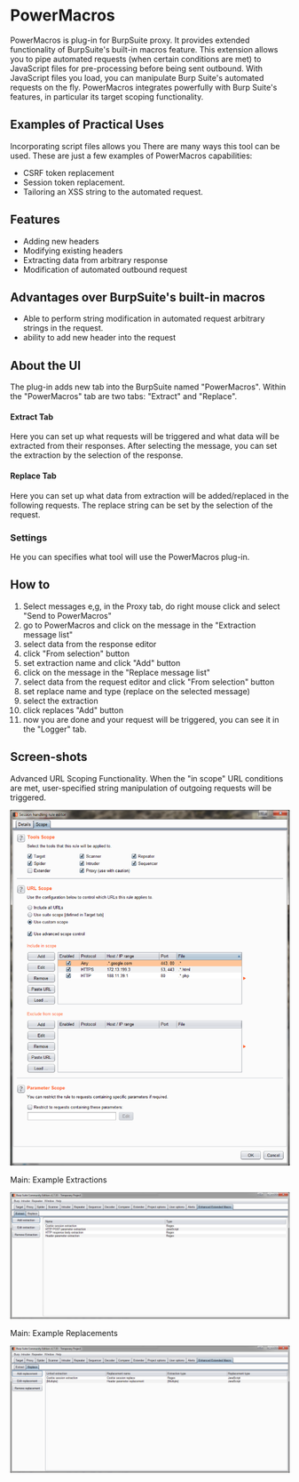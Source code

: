 # PowerMacros
PowerMacros is plug-in for BurpSuite proxy. It provides extended functionality of BurpSuite's built-in macros feature. This extension allows you to pipe automated requests (when certain conditions are met) to JavaScript files for pre-processing before being sent outbound. With JavaScript files you load, you can manipulate Burp Suite's automated requests on the fly. PowerMacros integrates powerfully with Burp Suite's features, in particular its target scoping functionality. 

## Examples of Practical Uses
Incorporating script files allows you There are many ways this tool can be used. These are just a few examples of PowerMacros capabilities:
- CSRF token replacement
- Session token replacement.
- Tailoring an XSS string to the automated request.

## Features
- Adding new headers
- Modifying existing headers
- Extracting data from arbitrary response
- Modification of automated outbound request
  
## Advantages over BurpSuite's built-in macros
- Able to perform string modification in automated request arbitrary strings in the request. 
- ability to add new header into the request

## About the UI
The plug-in adds new tab into the BurpSuite named "PowerMacros". Within the "PowerMacros" tab are two tabs: "Extract" and "Replace".


#### Extract Tab
Here you can set up what requests will be triggered and what data will be extracted from their responses. After selecting the message, you can set the extraction by the selection of the response.

#### Replace Tab
Here you can set up what data from extraction will be added/replaced in the following requests. The replace string can be set by the selection of the request.

### Settings
He you can specifies what tool will use the PowerMacros plug-in.

## How to
1. Select messages e,g, in the Proxy tab, do right mouse click and select "Send to PowerMacros"
2. go to PowerMacros and click on the message in the "Extraction message list"
3. select data from the response editor
4. click "From selection" button
5. set extraction name and click "Add" button
6. click on the message in the "Replace message list"
7. select data from the request editor and click "From selection" button
8. set replace name and type (replace on the selected message)
9. select the extraction
10. click replaces "Add" button
11. now you are done and your request will be triggered, you can see it in the "Logger" tab.

## Screen-shots

Advanced URL Scoping Functionality. When the "in scope" URL conditions are met, user-specified string manipulation of outgoing requests will be triggered.

![Main tab](/screenshots/0_session_handling_rule_3_advanced.png?raw=true "Main tab")

Main: Example Extractions

![Logger tab](/screenshots/0_main_extract_example.png?raw=true "Logger tab")

Main: Example Replacements

![Settings tab](/screenshots/0_main_replace_example.png?raw=true "Settings tab")